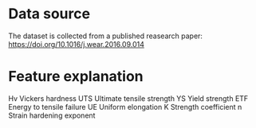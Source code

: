 # Data source
The dataset is collected from a published reasearch paper: https://doi.org/10.1016/j.wear.2016.09.014  
# Feature explanation 
Hv	Vickers hardness
UTS	Ultimate tensile strength
YS	Yield strength
ETF	Energy to tensile failure
UE	Uniform elongation
K	Strength coefficient
n	Strain hardening exponent
